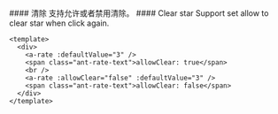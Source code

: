 <cn>
#### 清除
支持允许或者禁用清除。
</cn>

<us>
#### Clear star
Support set allow to clear star when click again.
</us>

```tpl
<template>
  <div>
    <a-rate :defaultValue="3" />
    <span class="ant-rate-text">allowClear: true</span>
    <br />
    <a-rate :allowClear="false" :defaultValue="3" />
    <span class="ant-rate-text">allowClear: false</span>
  </div>
</template>
```
